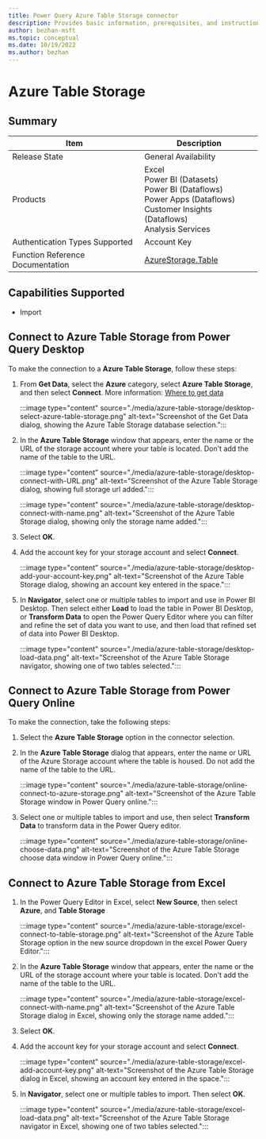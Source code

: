 ```yaml
---
title: Power Query Azure Table Storage connector
description: Provides basic information, prerequisites, and instructions on how to connect to Azure Table Storage, along with native query folding instructions and troubleshooting tips.
author: bezhan-msft
ms.topic: conceptual
ms.date: 10/19/2022
ms.author: bezhan
---
```


# Azure Table Storage

## Summary

| Item | Description |
| ---- | ----------- |
| Release State | General Availability |
| Products | Excel<br/>Power BI (Datasets)<br/>Power BI (Dataflows)<br/>Power Apps (Dataflows)<br/>Customer Insights (Dataflows)<br/>Analysis Services |
| Authentication Types Supported | Account Key |
| Function Reference Documentation | [AzureStorage.Table](/powerquery-m/azurestorage-tables) |

## Capabilities Supported

- Import

## Connect to Azure Table Storage from Power Query Desktop

To make the connection to a **Azure Table Storage**, follow these steps:

1. From **Get Data**, select the **Azure** category, select **Azure Table Storage**, and then select **Connect**. More information: [Where to get data](../where-to-get-data.md)

   :::image type="content" source="./media/azure-table-storage/desktop-select-azure-table-storage.png" alt-text="Screenshot of the Get Data dialog, showing the Azure Table Storage database selection.":::

1. In the **Azure Table Storage** window that appears, enter the name or the URL of the storage account where your table is located. Don't add the name of the table to the URL.

   :::image type="content" source="./media/azure-table-storage/desktop-connect-with-URL.png" alt-text="Screenshot of the Azure Table Storage dialog, showing full storage url added.":::

   :::image type="content" source="./media/azure-table-storage/desktop-connect-with-name.png" alt-text="Screenshot of the Azure Table Storage dialog, showing only the storage name added.":::

1. Select **OK**.

1. Add the account key for your storage account and select **Connect**.

   :::image type="content" source="./media/azure-table-storage/desktop-add-your-account-key.png" alt-text="Screenshot of the Azure Table Storage dialog, showing an account key entered in the space.":::

1. In **Navigator**, select one or multiple tables to import and use in Power BI Desktop. Then select either **Load** to load the table in Power BI Desktop, or **Transform Data** to open the Power Query Editor where you can filter and refine the set of data you want to use, and then load that refined set of data into Power BI Desktop.

   :::image type="content" source="./media/azure-table-storage/desktop-load-data.png" alt-text="Screenshot of the Azure Table Storage navigator, showing one of two tables selected.":::

## Connect to Azure Table Storage from Power Query Online

To make the connection, take the following steps:

1. Select the **Azure Table Storage** option in the connector selection.

1. In the **Azure Table Storage** dialog that appears, enter the name or URL of the Azure Storage account where the table is housed. Do not add the name of the table to the URL.

   :::image type="content" source="./media/azure-table-storage/online-connect-to-azure-storage.png" alt-text="Screenshot of the Azure Table Storage window in Power Query online.":::

1. Select one or multiple tables to import and use, then select **Transform Data** to transform data in the Power Query editor.

   :::image type="content" source="./media/azure-table-storage/online-choose-data.png" alt-text="Screenshot of the Azure Table Storage choose data window in Power Query online.":::

## Connect to Azure Table Storage from Excel

1. In the Power Query Editor in Excel, select **New Source**, then select **Azure**, and **Table Storage**

   :::image type="content" source="./media/azure-table-storage/excel-connect-to-table-storage.png" alt-text="Screenshot of the Azure Table Storage option in the new source dropdown in the excel Power Query Editor.":::

1. In the **Azure Table Storage** window that appears, enter the name or the URL of the storage account where your table is located. Don't add the name of the table to the URL.

   :::image type="content" source="./media/azure-table-storage/excel-connect-with-name.png" alt-text="Screenshot of the Azure Table Storage dialog in Excel, showing only the storage name added.":::

1. Select **OK**.

1. Add the account key for your storage account and select **Connect**.

   :::image type="content" source="./media/azure-table-storage/excel-add-account-key.png" alt-text="Screenshot of the Azure Table Storage dialog in Excel, showing an account key entered in the space.":::

1. In **Navigator**, select one or multiple tables to import. Then select **OK**.

   :::image type="content" source="./media/azure-table-storage/excel-load-data.png" alt-text="Screenshot of the Azure Table Storage navigator in Excel, showing one of two tables selected.":::
